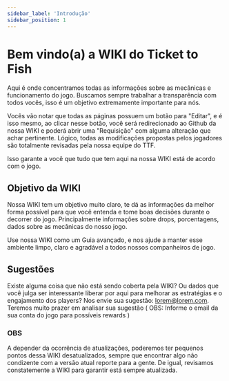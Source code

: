 ```yaml
---
sidebar_label: 'Introdução'
sidebar_position: 1
---
```

# Bem vindo(a) a WIKI do Ticket to Fish

Aqui é onde concentramos todas as informações sobre as mecânicas e funcionamento do jogo. Buscamos sempre trabalhar a transparência com todos vocês, isso é um objetivo extremamente importante para nós.

Vocês vão notar que todas as páginas possuem um botão para "Editar", e é isso mesmo, ao clicar nesse botão, você será redirecionado ao Github da nossa WIKI e poderá abrir uma "Requisição" com alguma alteração que achar pertinente. Lógico, todas as modificações propostas pelos jogadores são totalmente revisadas pela nossa equipe do TTF.

Isso garante a você que tudo que tem aqui na nossa WIKI está de acordo com o jogo.


## Objetivo da WIKI
Nossa WIKI tem um objetivo muito claro, te dá as informações da melhor forma possível para que você entenda e tome boas decisões durante o decorrer do jogo. Principalmente informações sobre drops, porcentagens, dados sobre as mecânicas do nosso jogo.

Use nossa WIKI como um Guia avançado, e nos ajude a manter esse ambiente limpo, claro e agradável a todos nossos companheiros de jogo.

## Sugestões
Existe alguma coisa que não está sendo coberta pela WIKI? Ou dados que você julga ser interessante liberar por aqui para melhorar as estratégias e o engajamento dos players? Nos envie sua sugestão: lorem@lorem.com. Teremos muito prazer em analisar sua sugestão ( OBS: Informe o email da sua conta do jogo para possíveis rewards )

### OBS
A depender da ocorrência de atualizações, poderemos ter pequenos pontos dessa WIKI desatualizados, sempre que encontrar algo não condizente com a versão atual reporte para a gente. De igual, revisamos constatemente a WIKI para garantir está sempre atualizada.

